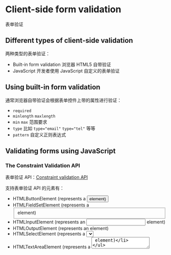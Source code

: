 # Client-side form validation

表单验证

## Different types of client-side validation

两种类型的表单验证：

-   Built-in form validation 浏览器 HTML5 自带验证
-   JavaScript 开发者使用 JavaScript 自定义的表单验证

## Using built-in form validation

通常浏览器自带验证会根据表单控件上带的属性进行验证：

-   `required`
-   `minlength` `maxlength`
-   `min` `max` 范围要求
-   `type` 比如 `type="email"` `type="tel"` 等等
-   `pattern` 自定义正则表达式

## Validating forms using JavaScript

### The Constraint Validation API

表单验证 API：[Constraint validation API](https://developer.mozilla.org/en-US/docs/Web/API/Constraint_validation)

支持表单验证 API 的元素有：

-   HTMLButtonElement (represents a <button> element)
-   HTMLFieldSetElement (represents a <fieldset> element)
-   HTMLInputElement (represents an <input> element)
-   HTMLOutputElement (represents an <output> element)
-   HTMLSelectElement (represents a <select> element)
-   HTMLTextAreaElement (represents a <textarea> element)

上面这些元素有以下属性：

-   `validationMessage` : 提示信息
-   `validity`: 返回一个 `ValidityState` 对象，这个对象有几个描述元素相关验证状态的属性, [查看 ValidityState 详细信息](https://developer.mozilla.org/en-US/docs/Web/API/ValidityState)
-   `willValidate`: 返回当提交表单前这个元素是否需要被验证。

### Validating forms without a built-in API

有些时候，旧版的浏览器不支持表单验证 API，或者是你 DIY 的表单控件。这些情况下表单验证 API 就不能用了，需要自己去实现验证功能。

在实现验证功能之前，先问自己几个问题：

-   使用哪种验证方法？字符串操作？类型转换？正则表达式？
-   当验证失败的时候，怎么提示用户？
-   怎么提示用户进行正确的输入？

参考资料：

-   [Form-Field Validation: The Errors-Only Approach](https://www.smashingmagazine.com/2012/06/form-field-validation-errors-only-approach/)
-   [Web Form Validation: Best Practices and Tutorials](https://www.smashingmagazine.com/2009/07/web-form-validation-best-practices-and-tutorials/)
-   [10 Tips for Optimizing Web Form Submission Usability](https://www.webfx.com/blog/web-design/10-tips-for-optimizing-web-form-submission-usability/)
-   [Inline Validation in Web Forms](https://alistapart.com/article/inline-validation-in-web-forms/)
